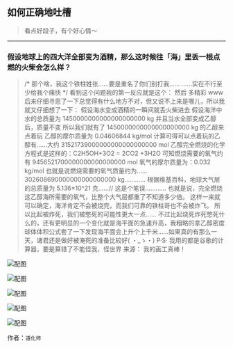 ## 如何正确地吐槽

> 看点好段子，有个好心情～


 
---

### 假设地球上的四大洋全部变为酒精，那么这时候往「海」里丢一根点燃的火柴会怎么样？

> /* 那个啥，我这个铁柱姓张……要是重名了你们别打我……
> ……实在不行至少给我个痛快 */
> 看到这个问题我的第一反应就是这个：
> 然后
> 多精彩 www
> 后来仔细寻思了一下总觉得有什么地方不对，但又说不上来是哪儿，所以我就又仔细想了一下：
> 假设海水变成酒精的一瞬间就丢火柴进去
> 假设海洋中水的总质量为 1450000000000000000000 kg
> 并且当水全部变成乙醇后，质量不变
> 所以我们就有了 1450000000000000000000 kg 的乙醇来点着玩
> 乙醇的摩尔质量为 0.04606844 kg/mol
> 计算可得可以点着玩的乙醇有……大约 31521739000000000000000000 mol
> 乙醇完全燃烧的化学方程式是这样的：C2H5OH+3O2 = 2CO2 +3H2O
> 可知燃烧需要的氧气约有 9456521700000000000000000 mol
> 氧气的摩尔质量为：0.032 kg/mol
> 也就是说燃烧需要的氧气质量约为……302608690000000000000000 kg…………
> 根据维基百科，地球大气层的总质量为 5.136×10^21 克……// 这是个笔误…………
> 也就是说，完全燃烧这乙醇海所需要的氧气，比整个大气层都重了不知道多少倍。
> 这样一来就可以确定，海洋肯定不会被烧完，而我们可靠的铁柱哥也不会被炸飞。
> 所以比起被炸死，我们被憋死的可能性更大一点……
> 不过比起烧死炸死憋死什么的，还有更明显的一个变化就是海平面的急速升高，我粗略的拿乙醇密度球体体积公式套了一下发现海平面会上升个上千米……如果真的有那么一天，诸君还是做好被淹死的准备比较好( ・_ゝ・)
> P·S· 我用的都是谷歌的计算器，要是算错了不能怪我，怪世界
> 来源：
> 我的画工真棒！



![配图](http://pic1.zhimg.com/25facee77f84906764df3c3d62396587_b.jpg)



![配图](http://pic1.zhimg.com/dd09dc51e012f7fc443f5b2364f0a1c5_b.jpg)



![配图](http://pic1.zhimg.com/d752b84a8eb8e6d491cca4626eb21cee_b.jpg)



![配图](http://pic2.zhimg.com/77f7ebcc648bd5e5a90c57d72a1d9684_b.jpg)



![配图](http://pic3.zhimg.com/527c573d2bbe1de03255b7a25cf222f4_b.jpg)


作者：`道化师`